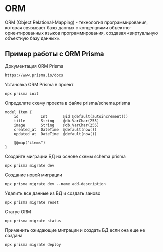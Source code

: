 # ORM

ORM (Object Relational-Mapping) - технология программирования, которая связывает
базы данных с концепциями объектно-ориентированных языков программирования,
создавая «виртуальную объектную базу данных».

## Пример работы с ORM Prisma

Документация ORM Prisma

    https://www.prisma.io/docs

Установка ORM Prisma в проект

    npx prisma init

Определите схему проекта в файле prisma/schema.prisma

    model Item {
        id          Int       @id @default(autoincrement())
        title       String    @db.VarChar(255)
        image       String    @db.VarChar(255)
        created_at  DateTime  @default(now())
        updated_at  DateTime  @default(now())

        @@map("items")
    }

Создайте миграции БД на основе схемы schema.prisma

    npx prisma migrate dev 

Создание новой миграции 

    npx prisma migrate dev --name add-description

Удалить все данные из БД и создать заново

    npx prisma migrate reset

Статус ORM

    npx prisma migrate status

Применить ожидающие миграции и создать БД если она еще не создана

    npx prisma migrate deploy
